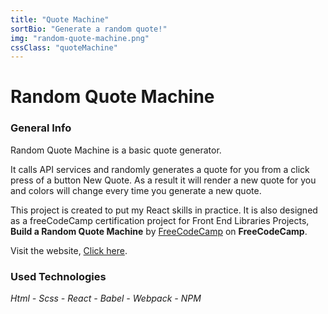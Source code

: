 ```yaml
---
title: "Quote Machine"
sortBio: "Generate a random quote!"
img: "random-quote-machine.png"
cssClass: "quoteMachine"
---
```


# Random Quote Machine

### General Info

Random Quote Machine is a basic quote generator.

It calls API services and randomly generates a quote for you from a click press of a button New Quote. As a result it will render a new quote for you and colors will change every time you generate a new quote.

This project is created to put my React skills in practice. It is also designed as a freeCodeCamp certification project for Front End Libraries Projects, **Build a Random Quote Machine** by [FreeCodeCamp](https://www.freecodecamp.org/learn/front-end-libraries/#front-end-libraries-projects) on **FreeCodeCamp**.

Visit the website, [Click here](https://random-quote-machine.vercel.app/).

### Used Technologies

_Html - Scss - React - Babel - Webpack - NPM_
